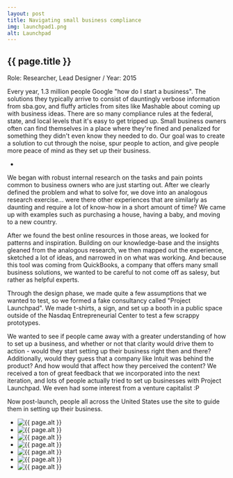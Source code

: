 ```yaml
---
layout: post
title: Navigating small business compliance
img: launchpad1.png
alt: Launchpad
---
```

<section>
  <h1>{{ page.title }}</h1>
  <p class="meta">Role: Researcher, Lead Designer <span class="lt">/</span> Year: 2015</p>

  <p>Every year, 1.3 million people Google &quot;how do I start a business&quot;. The solutions they typically arrive to consist of dauntingly verbose information from sba.gov, and fluffy articles from sites like Mashable about coming up with business ideas. There are so many compliance rules at the federal, state, and local levels that it's easy to get tripped up. Small business owners often can find themselves in a place where they're fined and penalized for something they didn't even know they needed to do. Our goal was to create a solution to cut through the noise, spur people to action, and give people more peace of mind as they set up their business.</p>

</section>

<ul class="grid fade grid-full" id="grid-full">
  <li><img class="effect-1" src="{{ site.url }}/img/work/launchpad2.jpg" alt="" /></li>
</ul>

<section>
  <p>We began with robust internal research on the tasks and pain points common to business owners who are just starting out. After we clearly defined the problem and what to solve for, we dove into an analogous research exercise... were there other experiences that are similarly as daunting and require a lot of know-how in a short amount of time? We came up with examples such as purchasing a house, having a baby, and moving to a new country.</p>
  <p>After we found the best online resources in those areas, we looked for patterns and inspiration. Building on our knowledge-base and the insights gleaned from the analogous research, we then mapped out the experience, sketched a lot of ideas, and narrowed in on what was working. And because this tool was coming from QuickBooks, a company that offers many small business solutions, we wanted to be careful to not come off as salesy, but rather as helpful experts.</p>
  <p>Through the design phase, we made quite a few assumptions that we wanted to test, so we formed a fake consultancy called &quot;Project Launchpad&quot;. We made t-shirts, a sign, and set up a booth in a public space outside of the Nasdaq Entrepreneurial Center to test a few scrappy prototypes.</p>
  <p>We wanted to see if people came away with a greater understanding of how to set up a business, and whether or not that clarity would drive them to action - would they start setting up their business right then and there? Additionally, would they guess that a company like Intuit was behind the product? And how would that affect how they perceived the content? We received a ton of great feedback that we incorporated into the next iteration, and lots of people actually tried to set up businesses with Project Launchpad. We even had some interest from a venture capitalist :P</p>
  <p>Now post-launch, people all across the United States use the site to guide them in setting up their business.</p>
</section>

<ul class="grid fade" id="grid">
  <li><img src="{{ site.url }}/img/work/launchpad3.jpg" alt="{{ page.alt }}" /></li>
  <li><img src="{{ site.url }}/img/work/launchpad4.jpg" alt="{{ page.alt }}" /></li>
  <li><img src="{{ site.url }}/img/work/launchpad5.jpg" alt="{{ page.alt }}" /></li>
  <li><img src="{{ site.url }}/img/work/launchpad6.jpg" alt="{{ page.alt }}" /></li>
  <li><img src="{{ site.url }}/img/work/launchpad7.jpg" alt="{{ page.alt }}" /></li>
  <li><img src="{{ site.url }}/img/work/launchpad8.jpg" alt="{{ page.alt }}" /></li>
  <li><img src="{{ site.url }}/img/work/launchpad9.jpg" alt="{{ page.alt }}" /></li>
</ul>